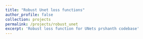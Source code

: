```yaml
---
title: "Robust Unet loss functions"
author_profile: false
collection: projects
permalink: /projects/robust_unet
excerpt: 'Robust loss function for UNets prshanth codebase'
---
```

